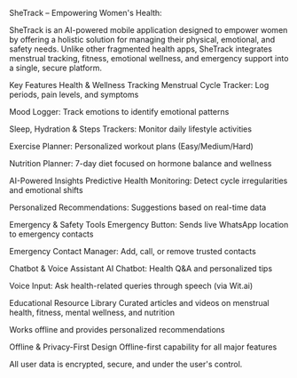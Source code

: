 SheTrack – Empowering Women's Health:

SheTrack is an AI-powered mobile application designed to empower women by offering a holistic solution for managing their physical, emotional, and safety needs. Unlike other fragmented health apps, SheTrack integrates menstrual tracking, fitness, emotional wellness, and emergency support into a single, secure platform.

Key Features
Health & Wellness Tracking
Menstrual Cycle Tracker: Log periods, pain levels, and symptoms

Mood Logger: Track emotions to identify emotional patterns

Sleep, Hydration & Steps Trackers: Monitor daily lifestyle activities

Exercise Planner: Personalized workout plans (Easy/Medium/Hard)

Nutrition Planner: 7-day diet focused on hormone balance and wellness

AI-Powered Insights
Predictive Health Monitoring: Detect cycle irregularities and emotional shifts

Personalized Recommendations: Suggestions based on real-time data

Emergency & Safety Tools
Emergency Button: Sends live WhatsApp location to emergency contacts

Emergency Contact Manager: Add, call, or remove trusted contacts

Chatbot & Voice Assistant
AI Chatbot: Health Q&A and personalized tips

Voice Input: Ask health-related queries through speech (via Wit.ai)

Educational Resource Library
Curated articles and videos on menstrual health, fitness, mental wellness, and nutrition

Works offline and provides personalized recommendations

Offline & Privacy-First Design
Offline-first capability for all major features

All user data is encrypted, secure, and under the user's control.
